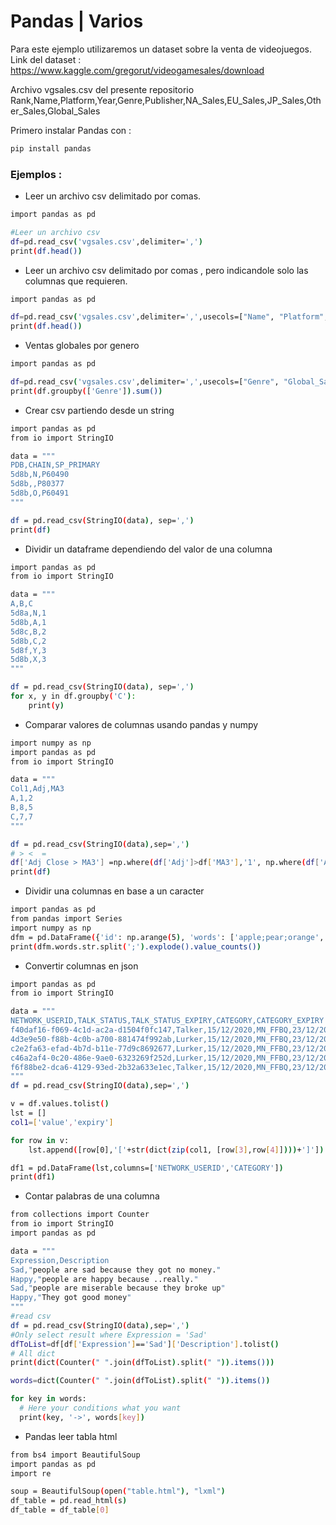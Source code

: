 # Pandas | Varios 

Para este ejemplo utilizaremos un dataset sobre la venta de videojuegos. Link del dataset : https://www.kaggle.com/gregorut/videogamesales/download

Archivo vgsales.csv del presente repositorio
Rank,Name,Platform,Year,Genre,Publisher,NA_Sales,EU_Sales,JP_Sales,Other_Sales,Global_Sales

Primero instalar Pandas con :

```sh
pip install pandas
```

### Ejemplos :

* Leer un archivo csv delimitado por comas.

```sh
import pandas as pd

#Leer un archivo csv
df=pd.read_csv('vgsales.csv',delimiter=',')
print(df.head())
```
* Leer un archivo csv delimitado por comas , pero indicandole solo las columnas que requieren.

```sh
import pandas as pd

df=pd.read_csv('vgsales.csv',delimiter=',',usecols=["Name", "Platform", "Year"])
print(df.head())
```
* Ventas globales por genero

```sh
import pandas as pd

df=pd.read_csv('vgsales.csv',delimiter=',',usecols=["Genre", "Global_Sales"])
print(df.groupby(['Genre']).sum())
```
* Crear csv partiendo desde un string

```sh
import pandas as pd
from io import StringIO

data = """
PDB,CHAIN,SP_PRIMARY
5d8b,N,P60490
5d8b,,P80377
5d8b,O,P60491
"""

df = pd.read_csv(StringIO(data), sep=',')
print(df)
```

* Dividir un dataframe dependiendo del valor de una columna

```sh
import pandas as pd
from io import StringIO

data = """
A,B,C
5d8a,N,1
5d8b,A,1
5d8c,B,2
5d8b,C,2
5d8f,Y,3
5d8b,X,3
"""

df = pd.read_csv(StringIO(data), sep=',')
for x, y in df.groupby('C'):
    print(y)
```

* Comparar valores de columnas usando pandas y numpy

```sh
import numpy as np
import pandas as pd
from io import StringIO

data = """
Col1,Adj,MA3
A,1,2
B,8,5
C,7,7
"""

df = pd.read_csv(StringIO(data),sep=',')
# > <  =
df['Adj Close > MA3'] =np.where(df['Adj']>df['MA3'],'1', np.where(df['Adj']<df['MA3'],'0', 'equals'))
print(df)
```
* Dividir una columnas en base a un caracter 

```sh
import pandas as pd
from pandas import Series
import numpy as np
dfm = pd.DataFrame({'id': np.arange(5), 'words': ['apple;pear;orange', 'apple', 'pear;grape', 'orange', 'orange;pear']})
print(dfm.words.str.split(';').explode().value_counts())
```
* Convertir columnas en json 

```sh
import pandas as pd
from io import StringIO

data = """
NETWORK_USERID,TALK_STATUS,TALK_STATUS_EXPIRY,CATEGORY,CATEGORY_EXPIRY
f40daf16-f069-4c1d-ac2a-d1504f0fc147,Talker,15/12/2020,MN_FFBQ,23/12/2019
4d3e9e50-f88b-4c0b-a700-881474f992ab,Lurker,15/12/2020,MN_FFBQ,23/12/2019
c2e2fa63-efad-4b7d-b11e-77d9c8692677,Lurker,15/12/2020,MN_FFBQ,23/12/2019
c46a2af4-0c20-486e-9ae0-6323269f252d,Lurker,15/12/2020,MN_FFBQ,23/12/2019
f6f88be2-dca6-4129-93ed-2b32a633e1ec,Talker,15/12/2020,MN_FFBQ,23/12/2019
"""
df = pd.read_csv(StringIO(data),sep=',')

v = df.values.tolist()
lst = []
col1=['value','expiry']

for row in v:
    lst.append([row[0],'['+str(dict(zip(col1, [row[3],row[4]])))+']'])

df1 = pd.DataFrame(lst,columns=['NETWORK_USERID','CATEGORY'])
print(df1)
```
* Contar palabras de una columna 

```sh
from collections import Counter
from io import StringIO
import pandas as pd

data = """
Expression,Description
Sad,"people are sad because they got no money."
Happy,"people are happy because ..really."
Sad,"people are miserable because they broke up"
Happy,"They got good money"
"""
#read csv
df = pd.read_csv(StringIO(data),sep=',')
#Only select result where Expression = 'Sad'
dfToList=df[df['Expression']=='Sad']['Description'].tolist()
# All dict 
print(dict(Counter(" ".join(dfToList).split(" ")).items()))

words=dict(Counter(" ".join(dfToList).split(" ")).items())

for key in words:
  # Here your conditions what you want
  print(key, '->', words[key])
```

* Pandas leer tabla html

```sh
from bs4 import BeautifulSoup
import pandas as pd
import re

soup = BeautifulSoup(open("table.html"), "lxml")
df_table = pd.read_html(s)
df_table = df_table[0]
```
